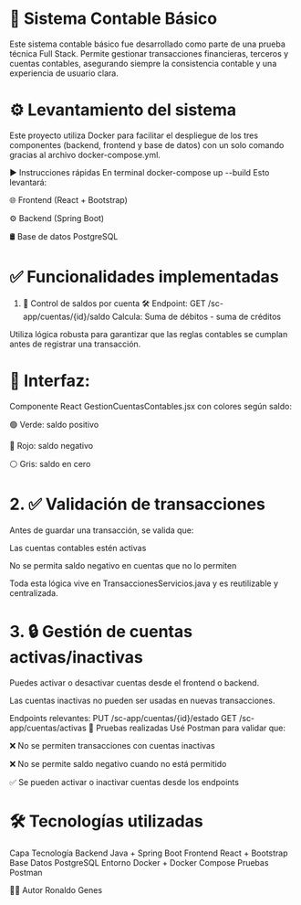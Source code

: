 
# 💼 Sistema Contable Básico
Este sistema contable básico fue desarrollado como parte de una prueba técnica Full Stack. Permite gestionar transacciones financieras, terceros y cuentas contables, asegurando siempre la consistencia contable y una experiencia de usuario clara.

# ⚙️ Levantamiento del sistema
Este proyecto utiliza Docker para facilitar el despliegue de los tres componentes (backend, frontend y base de datos) con un solo comando gracias al archivo docker-compose.yml.

▶️ Instrucciones rápidas
En terminal 
docker-compose up --build
Esto levantará:

🌐 Frontend (React + Bootstrap)

⚙️ Backend (Spring Boot)

🛢️ Base de datos PostgreSQL

# ✅ Funcionalidades implementadas
1. 🔢 Control de saldos por cuenta
🛠️ Endpoint:
GET /sc-app/cuentas/{id}/saldo
Calcula: Suma de débitos - suma de créditos

Utiliza lógica robusta para garantizar que las reglas contables se cumplan antes de registrar una transacción.

# 🎨 Interfaz:
Componente React GestionCuentasContables.jsx con colores según saldo:

🟢 Verde: saldo positivo

🔴 Rojo: saldo negativo

⚪ Gris: saldo en cero

# 2. ✅ Validación de transacciones
Antes de guardar una transacción, se valida que:

Las cuentas contables estén activas

No se permita saldo negativo en cuentas que no lo permiten

Toda esta lógica vive en TransaccionesServicios.java y es reutilizable y centralizada.

# 3. 🔒 Gestión de cuentas activas/inactivas
Puedes activar o desactivar cuentas desde el frontend o backend.

Las cuentas inactivas no pueden ser usadas en nuevas transacciones.

Endpoints relevantes:
PUT /sc-app/cuentas/{id}/estado
GET /sc-app/cuentas/activas
🧪 Pruebas realizadas
Usé Postman para validar que:

❌ No se permiten transacciones con cuentas inactivas

❌ No se permite saldo negativo cuando no está permitido

✅ Se pueden activar o inactivar cuentas desde los endpoints

# 🛠️ Tecnologías utilizadas
Capa	Tecnología
Backend	Java + Spring Boot
Frontend	React + Bootstrap
Base Datos	PostgreSQL
Entorno	Docker + Docker Compose
Pruebas	Postman

🙋‍♂️ Autor
Ronaldo Genes
